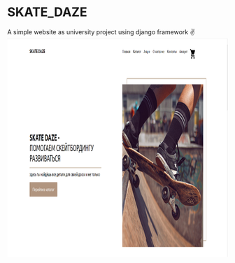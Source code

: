 # SKATE_DAZE
A simple website as university project using django framework ✌
[<img  width="1300" height="500" align="center" src="SKATE_DAZE_web/SKATE_DAZE/Items/Items/2023-05-19_22-58-48.png" 
/>](https://www.youtube.com/watch?v=CseQwi-C8vU)

